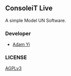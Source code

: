 ConsoleiT Live
------
A simple Model UN Software.

### Developer
- [Adam Yi](mailto:i@adamyi.com)

### LICENSE
[AGPLv3](LICENSE)
